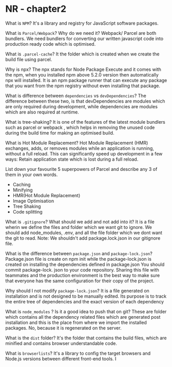 # NR - chapter2
What is `NPM`?
It's a library and registry for JavaScript software packages.

What is `Parcel/Webpack`? Why do we need it?
Webpack/ Parcel are both bundlers. We need bundlers for converting our written javascript code into production ready code which is optimised. 

What is `.parcel-cache`?
It the folder which is created when we create the build file using parcel.

Why is npx?
The npx stands for Node Package Execute and it comes with the npm, when you installed npm above 5.2.0 version then automatically npx will installed. It is an npm package runner that can execute any package that you want from the npm registry without even installing that package.

What is difference between `dependencies` vs `devDependencies`?
The difference between these two, is that devDependencies are modules which are only required during development, while dependencies are modules which are also required at runtime. 

What is tree-shaking?
It is one of the features of the latest module bundlers such as parcel or webpack , which helps in removing the unused code during the build time for making an optimised build.

What is Hot Module Replacement?
Hot Module Replacement (HMR) exchanges, adds, or removes modules while an application is running, without a full reload. This can significantly speed up development in a few ways: Retain application state which is lost during a full reload.
 
List down your favourite 5 superpowers of Parcel and describe any 3 of them in your own words.
- Caching
- Minifying
- HMR(Hot Module Replacement)
- Image Optimisation
- Tree Shaking
- Code splitting

What is `.gitignore`? What should we add and not add into it?
It is a file wherin we define the files and folder which we want git to ignore. We should add node_modules, .env, and all the file folder which we dont want the git to read. Note: We shouldn't add package.lock.json in our gitignore file.

What is the difference between `package.json` and `package-lock.json`?
Package.json file is create on npm init while the package-lock.json is created on installing the dependencies defined in package.json
You should commit package-lock. json to your code repository. Sharing this file with teammates and the production environment is the best way to make sure that everyone has the same configuration for their copy of the project.

Why should I not modify `package-lock.json`?
It is a file generated on installation and is not designed to be manually edited. Its purpose is to track the entire tree of dependencies and the exact version of each dependency

What is `node_modules` ? Is it a good idea to push that on git?
These are folder which contains all the dependency related files which are generated post installation and this is the place from where we import the installed packages. 
No, because it is regenerated on the server.

What is the `dist` folder?
It's the folder that contains the build files, which are minified and contains browser understandable code.

 What is `browserlists`?
 It's a library to config the target browsers and Node.js versions between different front-end tools. I